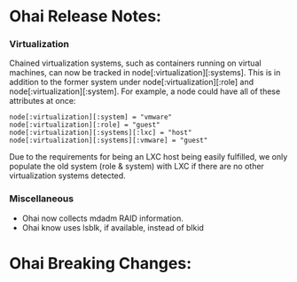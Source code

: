 <!---
This file is reset every time a new release is done. The contents of this file are for the currently unreleased version.

Example Note:

## Example Heading
Details about the thing that changed that needs to get included in the Release Notes in markdown.
-->
# Ohai Release Notes:

### Virtualization

Chained virtualization systems, such as containers running on virtual machines, can now be tracked in
node[:virtualization][:systems]. This is in addition to the former system under node[:virtualization][:role] and
node[:virtualization][:system]. For example, a node could have all of these attributes at once:

```
node[:virtualization][:system] = "vmware"
node[:virtualization][:role] = "guest"
node[:virtualization][:systems][:lxc] = "host"
node[:virtualization][:systems][:vmware] = "guest"
```

Due to the requirements for being an LXC host being easily fulfilled, we only
populate the old system (role & system) with LXC if there are no other virtualization systems detected.

### Miscellaneous

* Ohai now collects mdadm RAID information.
* Ohai know uses lsblk, if available, instead of blkid

# Ohai Breaking Changes:
